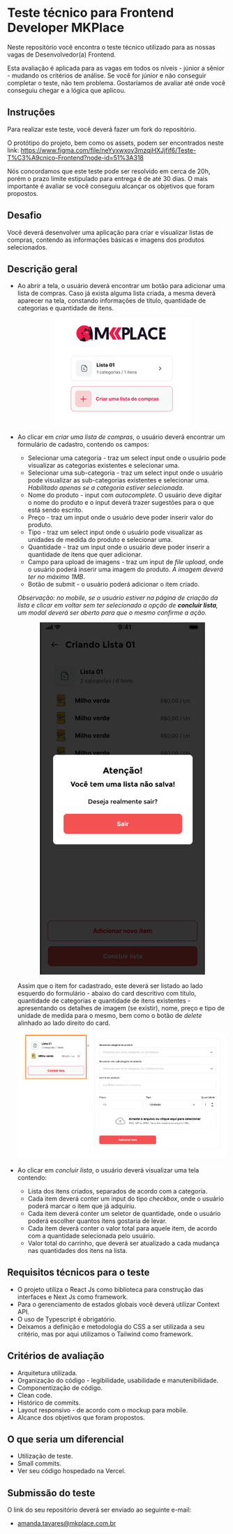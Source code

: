 # Teste técnico para Frontend Developer MKPlace

Neste repositório você encontra o teste técnico utilizado para as nossas vagas de Desenvolvedor(a) Frontend.

Esta avaliação é aplicada para as vagas em todos os níveis - júnior a sênior - mudando os critérios de análise.
Se você for júnior e não conseguir completar o teste, não tem problema. Gostaríamos de avaliar até onde você conseguiu chegar e a lógica que aplicou.

## Instruções

Para realizar este teste, você deverá fazer um fork do repositório.

O protótipo do projeto, bem como os assets, podem ser encontrados neste link: https://www.figma.com/file/neYyxwxoy3mzqjHXJjfif6/Teste-T%C3%A9cnico-Frontend?node-id=51%3A318

Nós concordamos que este teste pode ser resolvido em cerca de 20h, porém o prazo limite estipulado para entrega é de até 30 dias. O mais importante é avaliar se você conseguiu alcançar os objetivos que foram propostos.

## Desafio

Você deverá desenvolver uma aplicação para criar e visualizar listas de compras, contendo as informações básicas e imagens dos produtos selecionados.

## Descrição geral

- Ao abrir a tela, o usuário deverá encontrar um botão para adicionar uma lista de compras.
  Caso já exista alguma lista criada, a mesma deverá aparecer na tela, constando informações de título, quantidade de categorias e quantidade de itens.

  <center><img src="public/img/tela_inicial.png" alt="tela inicial"/></center>

- Ao clicar em _criar uma lista de compras_, o usuário deverá encontrar um formulário de cadastro, contendo os campos:

  - Selecionar uma categoria - traz um select input onde o usuário pode visualizar as categorias existentes e selecionar uma.
  - Selecionar uma sub-categoria - traz um select input onde o usuário pode visualizar as sub-categorias existentes e selecionar uma. _Habilitado apenas se a categoria estiver selecionada_.
  - Nome do produto - input com _autocomplete_. O usuário deve digitar o nome do produto e o input deverá trazer sugestões para o que está sendo escrito.
  - Preço - traz um input onde o usuário deve poder inserir valor do produto.
  - Tipo - traz um select input onde o usuário pode visualizar as unidades de medida do produto e selecionar uma.
  - Quantidade - traz um input onde o usuário deve poder inserir a quantidade de itens que quer adicionar.
  - Campo para upload de imagens - traz um input de _file upload_, onde o usuário poderá inserir uma imagem do produto. _A imagem deverá ter no máximo 1MB_.
  - Botão de submit - o usuário poderá adicionar o item criado.

  _Observação: no mobile, se o usuário estiver na página de criação da lista e clicar em voltar sem ter selecionado a opção de **concluir lista**, um modal deverá ser aberto para que o mesmo confirme a ação._

  <center><img src="public/img/mobile_modal.png" alt="Modal mobile"/></center>

  Assim que o item for cadastrado, este deverá ser listado ao lado esquerdo do formulário - abaixo do card descritivo com título, quantidade de categorias e quantidade de itens existentes - apresentando os detalhes de imagem (se existir), nome, preço e tipo de unidade de medida para o mesmo, bem como o botão de _delete_ alinhado ao lado direito do card.

  ![formulário de criação](public/img/criando_lista.png)

- Ao clicar em _concluir lista_, o usuário deverá visualizar uma tela contendo:
  - Lista dos itens criados, separados de acordo com a categoria.
  - Cada item deverá conter um input do tipo _checkbox_, onde o usuário poderá marcar o item que já adquiriu.
  - Cada item deverá conter um seletor de quantidade, onde o usuário poderá escolher quantos itens gostaria de levar.
  - Cada item deverá conter o valor total para aquele item, de acordo com a quantidade selecionada pelo usuário.
  - Valor total do carrinho, que deverá ser atualizado a cada mudança nas quantidades dos itens na lista.

## Requisitos técnicos para o teste

- O projeto utiliza o React Js como biblioteca para construção das interfaces e Next Js como framework.
- Para o gerenciamento de estados globais você deverá utilizar Context API.
- O uso de Typescript é obrigatório.
- Deixamos a definição e metodologia do CSS a ser utilizada a seu critério, mas por aqui utilizamos o Tailwind como framework.

## Critérios de avaliação

- Arquitetura utilizada.
- Organização do código - legibilidade, usabilidade e manutenibilidade.
- Componentização de código.
- Clean code.
- Histórico de commits.
- Layout responsivo - de acordo com o mockup para mobile.
- Alcance dos objetivos que foram propostos.

## O que seria um diferencial

- Utilização de teste.
- Small commits.
- Ver seu código hospedado na Vercel.

## Submissão do teste

O link do seu repositório deverá ser enviado ao seguinte e-mail:

- amanda.tavares@mkplace.com.br

